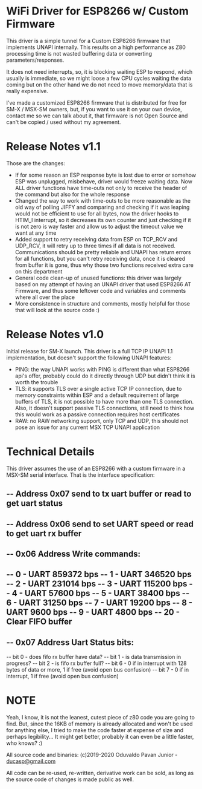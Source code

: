 # WiFi Driver for ESP8266 w/ Custom Firmware

This driver is a simple tunnel for a Custom ESP8266 firmware that implements
UNAPI internally. This results on a high performance as Z80 processing time
is not wasted buffering data or converting parameters/responses.

It does not need interrupts, so, it is blocking waiting ESP to respond, which
usually is immediate, so we might loose a few CPU cycles waiting the data
coming but on the other hand we do not need to move memory/data that is really
expensive.

I've made a customized ESP8266 firmware that is distributed for free for SM-X /
MSX-SM owners, but, if you want to use it on your own device, contact me so we
can talk about it, that firmware is not Open Source and can't be copied / used
without my agreement.

# Release Notes v1.1

Those are the changes:

- If for some reason an ESP response byte is lost due to error or somehow ESP
  was unplugged, misbehave, driver would freeze waiting data. Now ALL driver
  functions have time-outs not only to receive the header of the command but
  also for the whole response
- Changed the way to work with time-outs to be more reasonable as the old way
  of polling JIFFY and comparing and checking if it was leaping would not be
  efficient to use for all bytes, now the driver hooks to HTIM_I interrupt, 
  so it decreases its own counter and just checking if it is not zero is way
  faster and allow us to adjust the timeout value we want at any time
- Added support to retry receiving data from ESP on TCP_RCV and UDP_RCV, it
  will retry up to three times if all data is not received. Communications
  should be pretty reliable and UNAPI has return errors for all functions,
  but you can't retry receiving data, once it is cleared from buffer it is
  gone, thus why those two functions received extra care on this department
- General code clean-up of unused functions: this driver was largely based on
  my attempt of having an UNAPI driver that used ESP8266 AT Firmware, and thus
  some leftover code and variables and comments where all over the place
- More consistence in structure and comments, mostly helpful for those that
  will look at the source code :)

# Release Notes v1.0

Initial release for SM-X launch. This driver is a full TCP IP UNAPI 1.1
implementation, but doesn't support the following UNAPI features:

- PING: the way UNAPI works with PING is different than what ESP8266 api's
  offer, probably could do it directly through UDP but didn't think it is
  worth the trouble
- TLS: it supports TLS over a single active TCP IP connection, due to memory
  constraints within ESP and a default requirement of large buffers of TLS,
  it is not possible to have more than one TLS connection. Also, it doesn't
  support passive TLS connections, still need to think how this would work
  as a passive connection requires host certificates
- RAW: no RAW networking support, only TCP and UDP, this should not pose an
  issue for any current MSX TCP UNAPI application

# Technical Details

This driver assumes the use of an ESP8266 with a custom firmware in a MSX-SM
serial interface. That is the interface specification:

-- Address 0x07 send to tx uart buffer or read to get uart status
--
-- Address 0x06 send to set UART speed or read to get uart rx buffer
--
-- 0x06 Address Write commands:
--
-- 0 - UART 859372 bps
-- 1 - UART 346520 bps
-- 2 - UART 231014 bps
-- 3 - UART 115200 bps
-- 4 - UART 57600 bps
-- 5 - UART 38400 bps
-- 6 - UART 31250 bps
-- 7 - UART 19200 bps
-- 8 - UART 9600 bps
-- 9 - UART 4800 bps
-- 20 - Clear FIFO buffer
--
-- 0x07 Address Uart Status bits:
--
-- bit 0 - does fifo rx buffer have data?
-- bit 1 - is data transmission in progress?
-- bit 2 - is fifo rx buffer full?
-- bit 6 - 0 if in interrupt with 128 bytes of data or more, 1 if free (avoid
   open bus confusion)
-- bit 7 - 0 if in interrupt, 1 if free (avoid open bus confusion)

# NOTE

Yeah, I know, it is not the leanest, cutest piece of z80 code you are going to
find. But, since the 16KB of memory is already allocated and won't be used for
anything else, I tried to make the code faster at expense of size and perhaps
legibility... It might get better, probably it can even be a little faster, who
knows? :)

All source code and binaries: 
(c)2019-2020 Oduvaldo Pavan Junior - ducasp@gmail.com

All code can be re-used, re-written, derivative work can be sold, as long as the
source code of changes is made public as well.
